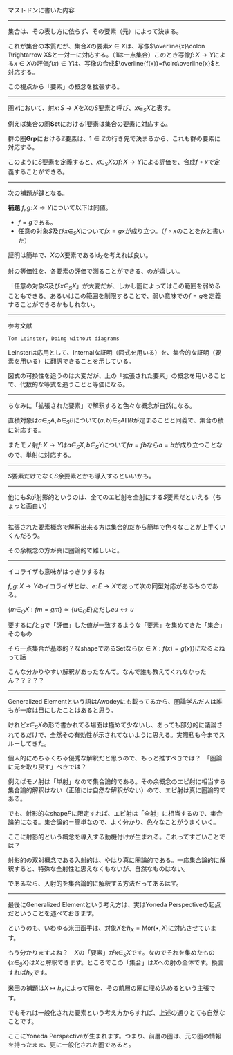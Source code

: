 
マストドンに書いた内容

----

集合は、その表し方に依らず、その要素（元）によって決まる。

これが集合の本質だが、集合$X$の要素$x\in X$は、写像$\overline{x}\colon 1\rightarrow X$と一対一に対応する。（$1$は一点集合）このとき写像$f\colon X\rightarrow Y$による$x\in X$の評価$f(x)\in Y$は、写像の合成$\overline{f(x)}=f\circ\overline{x}$と対応する。

この視点から「要素」の概念を拡張する。

----

圏$\mathscr{C}$において、射$x\colon S\rightarrow X$を$X$の$S$要素と呼び、$x\in_{S}X$と表す。

例えば集合の圏$\mathbf{Set}$における$1$要素は集合の要素に対応する。

群の圏$\mathbf{Grp}$における$\mathbb{Z}$要素は、$1\in\mathbb{Z}$の行き先で決まるから、これも群の要素に対応する。

このように$S$要素を定義すると、$x\in_{S}X$の$f\colon X\rightarrow Y$による評価を、合成$f\circ x$で定義することができる。

----

次の補題が鍵となる。

__補題__ $f, g\colon X\rightarrow Y$について以下は同値。
- $f=g$である。
- 任意の対象$S$及び$x\in_{S}X$について$fx=gx$が成り立つ。（$f\circ x$のことを$fx$と書いた）

証明は簡単で、$X$の$X$要素である$\mathrm{id}_{X}$を考えれば良い。

射の等価性を、各要素の評価で測ることができる、のが嬉しい。

「任意の対象$S$及び$x\in_{S}X$」が大変だが、しかし圏によってはこの範囲を弱めることもできる。あるいはこの範囲を制限することで、弱い意味での$f=g$を定義することができるかもしれない。

----

参考文献

    Tom Leinster, Doing without diagrams

Leinsterは応用として、Internalな証明（図式を用いる）を、集合的な証明（要素を用いる）に翻訳できることを示している。

図式の可換性を追うのは大変だが、上の「拡張された要素」の概念を用いることで、代数的な等式を追うことと等価になる。

----

ちなみに「拡張された要素」で解釈すると色々な概念が自然になる。

直積対象は$a\in_{S}A, b\in_{S}B$について$(a, b)\in_{S}A\prod B$が定まることと同義で、集合の積に対応する。

またモノ射$f\colon X\rightarrow Y$は$a\in_{S}X, b\in_{S}Y$について$fa=fb$なら$a=b$が成り立つことなので、単射に対応する。

----

$S$要素だけでなく$S$余要素とかも導入するといいかも。

----

他にも$S$が射影的というのは、全てのエピ射を全射にする$S$要素だといえる（ちょっと面白い）

----

拡張された要素概念で解釈出来る方は集合的だから簡単で色々なことが上手くいくんだろう。

その余概念の方が真に圏論的で難しいと。

----

イコライザも意味がはっきりするね

$f, g\colon X\rightarrow Y$のイコライザとは、$e\colon E\rightarrow X$であって次の同型対応があるものである。

$\lbrace m\in_{O}X : fm=gm \rbrace\simeq\lbrace u\in_{O}E \rbrace$ただし$eu\leftrightarrow u$

要するに$f$と$g$で「評価」した値が一致するような「要素」を集めてきた「集合」そのもの

そら一点集合が基本的？なshapeであるSetなら$\lbrace x\in X : f(x)=g(x) \rbrace$になるよねって話

こんな分かりやすい解釈があったなんて。なんで誰も教えてくれなかったん？？？？？

----

Generalized Elementという語はAwodeyにも載ってるから、圏論学んだ人は誰もが一度は目にしたことはあると思う。

けれど$x\in_{S}X$の形で書かれてる場面は極めて少ないし、あっても部分的に議論されてるだけで、全然その有効性が示されてないように思える。実際私も今までスルーしてきた。

個人的にめちゃくちゃ優秀な解釈だと思うので、もっと推すべきでは？　「圏論に元を取り戻す」べきでは？

例えばモノ射は「単射」なので集合論的である。その余概念のエピ射に相当する集合論的解釈はない（正確には自然な解釈がない）ので、エピ射は真に圏論的である。

でも、射影的なshape$P$に限定すれば、エピ射は「全射」に相当するので、集合論的になる。集合論的＝簡単なので、よく分かり、色々なことがうまくいく。

ここに射影的という概念を導入する動機付けが生まれる。これってすごいことでは？

射影的の双対概念である入射的は、やはり真に圏論的である。一応集合論的に解釈すると、特殊な全射性と思えなくもないが、自然なものはない。

であるなら、入射的を集合論的に解釈する方法だってあるはず。

----

最後にGeneralized Elementという考え方は、実はYoneda Perspectiveの起点だということを述べておきます。

というのも、いわゆる米田函手は、対象$X$を$h_{X}=\mathrm{Mor}(\bullet, X)$に対応させています。

もう分かりますよね？　$X$の「要素」が$x\in_{S}X$です。なのでそれを集めたもの$\lbrace x\in_{S}X \rbrace$は$X$と解釈できます。ところでこの「集合」は$X$への射の全体です。換言すれば$h_{X}$です。

米田の補題は$X\mapsto h_{X}$によって圏を、その前層の圏に埋め込めるという主張です。

でもそれは一般化された要素という考え方からすれば、上述の通りとても自然なことです。

ここにYoneda Perspectiveが生まれます。つまり、前層の圏は、元の圏の情報を持ったまま、更に一般化された圏であると。